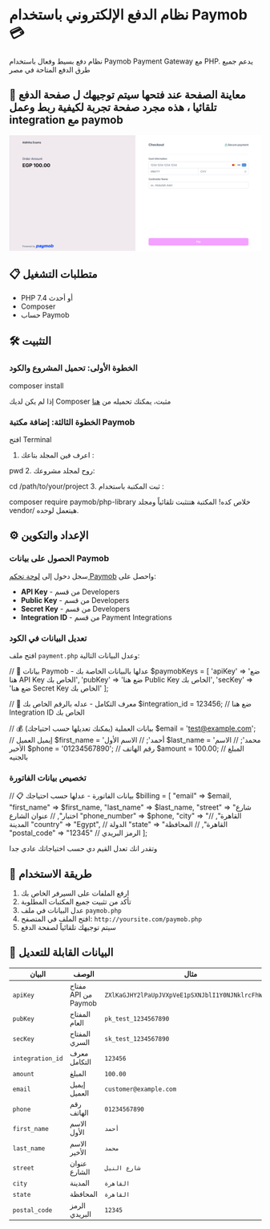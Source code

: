 # نظام الدفع الإلكتروني باستخدام Paymob 💳

نظام دفع بسيط وفعال باستخدام Paymob Payment Gateway مع PHP. يدعم جميع طرق الدفع المتاحة في مصر 

## 📸 معاينة الصفحة عند فتحها سيتم توجيهك ل صفحة الدفع تلقائيا ، هذه مجرد صفحة تجربة لكيفية ربط وعمل integration  مع paymob 
![](https://github.com/albna3681/paymob-payment-gateway-php/blob/8bb2b2e75114d98eab9a62e5699c8b5c2b6a33ce/FireShot%20Capture%20044%20-%20Paymob%20checkout%20-%20%5Baccept.paymob.com%5D.png)

## 📋 متطلبات التشغيل

- PHP 7.4 أو أحدث
- Composer
- حساب Paymob 

## 🛠️ التثبيت 

### الخطوة الأولى: تحميل المشروع والكود
composer install



إذا لم يكن لديك Composer مثبت، يمكنك تحميله من [هنا](https://getcomposer.org/download/)

### الخطوة الثالثة: إضافة مكتبة Paymob
افتح Terminal
1. اعرف فين المجلد بتاعك :



pwd
2. روح لمجلد مشروعك:



cd /path/to/your/project
3.  ثبت المكتبة باستخدام :



composer require paymob/php-library
خلاص كده! المكتبة هتتثبت تلقائياً ومجلد vendor/ هيتعمل لوحده.

## ⚙️ الإعداد والتكوين

### الحصول على بيانات Paymob

سجل دخول إلى [لوحة تحكم Paymob](https://accept.paymob.com/) واحصل على:

- **API Key** - من قسم Developers
- **Public Key** - من قسم Developers  
- **Secret Key** - من قسم Developers
- **Integration ID** - من قسم Payment Integrations

### تعديل البيانات في الكود

افتح ملف `payment.php` وعدل البيانات التالية:

// 🔑 بيانات Paymob - عدلها بالبيانات الخاصة بك
$paymobKeys = [
'apiKey' => 'ضع هنا API Key الخاص بك',
'pubKey' => 'ضع هنا Public Key الخاص بك',
'secKey' => 'ضع هنا Secret Key الخاص بك'
];

// 🎯 معرف التكامل - عدله بالرقم الخاص بك
$integration_id = 123456; // ضع هنا Integration ID الخاص بك

// 💰 بيانات العملية (يمكنك تعديلها حسب احتياجك)
$email = 'test@example.com'; // إيميل العميل
$first_name = 'أحمد'; // الاسم الأول
$last_name = 'محمد'; // الاسم الأخير
$phone = '01234567890'; // رقم الهاتف
$amount = 100.00; // المبلغ بالجنيه



### تخصيص بيانات الفاتورة

// 📋 بيانات الفاتورة - عدلها حسب احتياجك
$billing = [
"email" => $email,
"first_name" => $first_name,
"last_name" => $last_name,
"street" => "شارع اختبار", // عنوان الشارع
"phone_number" => $phone,
"city" => "القاهرة", // المدينة
"country" => "Egypt", // الدولة
"state" => "القاهرة", // المحافظة
"postal_code" => "12345" // الرمز البريدي
];

وتقدر انك تعدل القيم دي حسب اختياجاتك عادي جدا 

## 🚀 طريقة الاستخدام

1. ارفع الملفات على السيرفر الخاص بك
2. تأكد من تثبيت جميع المكتبات المطلوبة
3. عدل البيانات في ملف `paymob.php`
4. افتح الملف في المتصفح: `http://yoursite.com/paymob.php`
5. سيتم توجيهك تلقائياً لصفحة الدفع

## 🔧 البيانات القابلة للتعديل

| البيان | الوصف | مثال |
|--------|--------|-------|
| `apiKey` | مفتاح API من Paymob | `ZXlKaGJHY2lPaUpJVXpVeE1pSXNJblI1Y0NJNklrcFhWQ0o5` |
| `pubKey` | المفتاح العام | `pk_test_1234567890` |
| `secKey` | المفتاح السري | `sk_test_1234567890` |
| `integration_id` | معرف التكامل | `123456` |
| `amount` | المبلغ | `100.00` |
| `email` | إيميل العميل | `customer@example.com` |
| `phone` | رقم الهاتف | `01234567890` |
| `first_name` | الاسم الأول | `أحمد` |
| `last_name` | الاسم الأخير | `محمد` |
| `street` | عنوان الشارع | `شارع النيل` |
| `city` | المدينة | `القاهرة` |
| `state` | المحافظة | `القاهرة` |
| `postal_code` | الرمز البريدي | `12345` |


